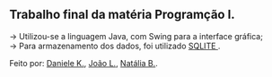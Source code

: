 <h2>Trabalho final da matéria Programção I.</h2>

-> Utilizou-se a linguagem Java, com Swing para a interface gráfica;<br>
-> Para armazenamento dos dados, foi utilizado <a href = "https://www.sqlite.org/index.html"> SQLITE </a>.

Feito por: <a href = ""> Daniele K.</a>, <a href = "https://github.com/lamaison22">João L.</a>, <a href = "https://github.com/NathyBanhara">Natália B.</a>.
